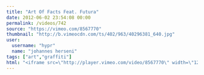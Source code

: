 ```yaml
---
title: "Art Of Facts Feat. Futura"
date: 2012-06-02 23:54:08 00:00
permalink: /videos/742
source: "https://vimeo.com/8567770"
thumbnail: "http://b.vimeocdn.com/ts/402/963/40296381_640.jpg"
user:
  username: "hypr"
  name: "johannes herseni"
tags: ["art","graffiti"]
html: "<iframe src=\"http://player.vimeo.com/video/8567770\" width=\"1280\" height=\"720\" frameborder=\"0\" webkitAllowFullScreen mozallowfullscreen allowFullScreen></iframe>"
---
```


